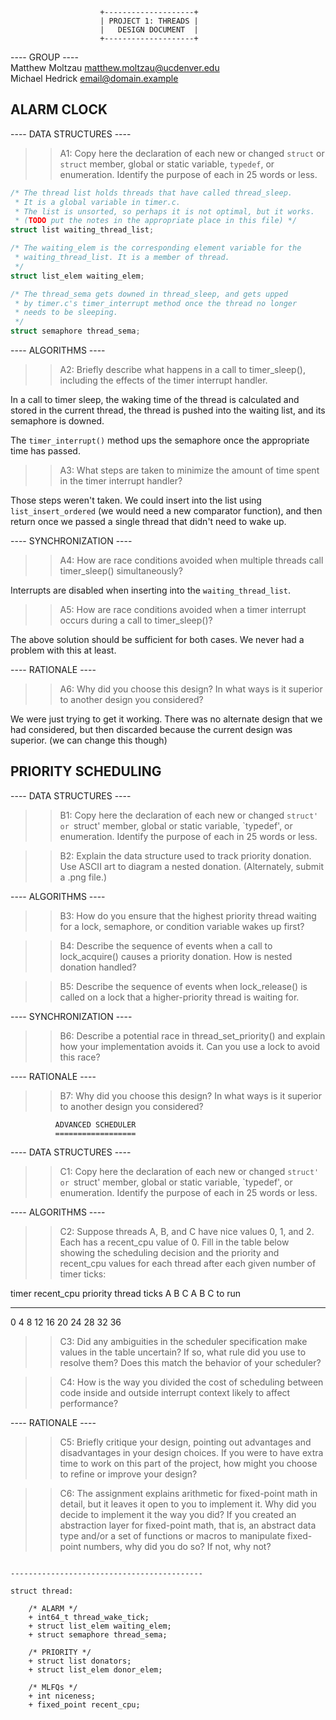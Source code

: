 

						+--------------------+  
						| PROJECT 1: THREADS |  
						|   DESIGN DOCUMENT  |  
						+--------------------+

---- GROUP ----  
Matthew Moltzau <matthew.moltzau@ucdenver.edu>  
Michael Hedrick <email@domain.example>

## ALARM CLOCK

---- DATA STRUCTURES ----

>> A1: Copy here the declaration of each new or changed `struct` or
>> `struct` member, global or static variable, `typedef`, or
>> enumeration.  Identify the purpose of each in 25 words or less.

```c
/* The thread list holds threads that have called thread_sleep.
 * It is a global variable in timer.c.
 * The list is unsorted, so perhaps it is not optimal, but it works. 
 * (TODO put the notes in the appropriate place in this file) */
struct list waiting_thread_list;

/* The waiting_elem is the corresponding element variable for the 
 * waiting_thread_list. It is a member of thread.
 */
struct list_elem waiting_elem;

/* The thread_sema gets downed in thread_sleep, and gets upped
 * by timer.c's timer_interrupt method once the thread no longer 
 * needs to be sleeping.
 */
struct semaphore thread_sema;
```

---- ALGORITHMS ----

>> A2: Briefly describe what happens in a call to timer_sleep(),
>> including the effects of the timer interrupt handler.

In a call to timer sleep, the waking time of the 
thread is calculated and stored in the current
thread, the thread is pushed into the waiting list,
and its semaphore is downed.

The `timer_interrupt()` method ups the semaphore 
once the appropriate time has passed.

>> A3: What steps are taken to minimize the amount of time spent in
>> the timer interrupt handler?

Those steps weren't taken. We could insert into the
list using `list_insert_ordered` (we would need a
new comparator function), and then return
once we passed a single thread that didn't need to 
wake up. 

---- SYNCHRONIZATION ----

>> A4: How are race conditions avoided when multiple threads call
>> timer_sleep() simultaneously?

Interrupts are disabled when inserting into the `waiting_thread_list`.

>> A5: How are race conditions avoided when a timer interrupt occurs
>> during a call to timer_sleep()?

The above solution should be sufficient for both cases. We never had 
a problem with this at least.

---- RATIONALE ----

>> A6: Why did you choose this design?  In what ways is it superior to
>> another design you considered?

We were just trying to get it working. There was no alternate design 
that we had considered, but then discarded because the current design 
was superior. (we can change this though)

## PRIORITY SCHEDULING

---- DATA STRUCTURES ----

>> B1: Copy here the declaration of each new or changed `struct' or
>> `struct' member, global or static variable, `typedef', or
>> enumeration.  Identify the purpose of each in 25 words or less.

>> B2: Explain the data structure used to track priority donation.
>> Use ASCII art to diagram a nested donation.  (Alternately, submit a
>> .png file.)

---- ALGORITHMS ----

>> B3: How do you ensure that the highest priority thread waiting for
>> a lock, semaphore, or condition variable wakes up first?

>> B4: Describe the sequence of events when a call to lock_acquire()
>> causes a priority donation.  How is nested donation handled?

>> B5: Describe the sequence of events when lock_release() is called
>> on a lock that a higher-priority thread is waiting for.

---- SYNCHRONIZATION ----

>> B6: Describe a potential race in thread_set_priority() and explain
>> how your implementation avoids it.  Can you use a lock to avoid
>> this race?

---- RATIONALE ----

>> B7: Why did you choose this design?  In what ways is it superior to
>> another design you considered?

			  ADVANCED SCHEDULER
			  ==================

---- DATA STRUCTURES ----

>> C1: Copy here the declaration of each new or changed `struct' or
>> `struct' member, global or static variable, `typedef', or
>> enumeration.  Identify the purpose of each in 25 words or less.

---- ALGORITHMS ----

>> C2: Suppose threads A, B, and C have nice values 0, 1, and 2.  Each
>> has a recent_cpu value of 0.  Fill in the table below showing the
>> scheduling decision and the priority and recent_cpu values for each
>> thread after each given number of timer ticks:

timer  recent_cpu    priority   thread
ticks   A   B   C   A   B   C   to run
-----  --  --  --  --  --  --   ------
 0
 4
 8
12
16
20
24
28
32
36

>> C3: Did any ambiguities in the scheduler specification make values
>> in the table uncertain?  If so, what rule did you use to resolve
>> them?  Does this match the behavior of your scheduler?

>> C4: How is the way you divided the cost of scheduling between code
>> inside and outside interrupt context likely to affect performance?

---- RATIONALE ----

>> C5: Briefly critique your design, pointing out advantages and
>> disadvantages in your design choices.  If you were to have extra
>> time to work on this part of the project, how might you choose to
>> refine or improve your design?

>> C6: The assignment explains arithmetic for fixed-point math in
>> detail, but it leaves it open to you to implement it.  Why did you
>> decide to implement it the way you did?  If you created an
>> abstraction layer for fixed-point math, that is, an abstract data
>> type and/or a set of functions or macros to manipulate fixed-point
>> numbers, why did you do so?  If not, why not?

```

-------------------------------------------

struct thread:

	/* ALARM */
	+ int64_t thread_wake_tick;
	+ struct list_elem waiting_elem;
	+ struct semaphore thread_sema;
	
	/* PRIORITY */
	+ struct list donators;
	+ struct list_elem donor_elem;
  
	/* MLFQs */
	+ int niceness;
	+ fixed_point recent_cpu;
